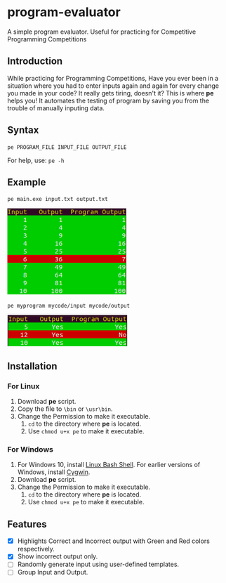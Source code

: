 # program-evaluator
A simple program evaluator. Useful for practicing for Competitive Programming Competitions

## Introduction
While practicing for Programming Competitions, Have you ever been in a situation where you had to enter inputs again and again for every change you made in your code? It really gets tiring, doesn't it? This is where **pe** helps you! It automates the testing of program by saving you from the trouble of manually inputing data.

## Syntax
```
pe PROGRAM_FILE INPUT_FILE OUTPUT_FILE
```
For help, use: `pe -h`

## Example
```
pe main.exe input.txt output.txt
```
![example-image-01.png](example-image-01.png)

```
pe myprogram mycode/input mycode/output
```
![example-image-02.png](example-image-02.png)

## Installation

### For Linux
1. Download **pe** script.
2. Copy the file to `\bin` or `\usr\bin`.
3. Change the Permission to make it executable.
    1. `cd` to the directory where **pe** is located.
    2. Use `chmod u+x pe` to make it executable.

### For Windows
1. For Windows 10, install [Linux Bash Shell](http://www.howtogeek.com/249966/how-to-install-and-use-the-linux-bash-shell-on-windows-10/). For earlier versions of Windows, install [Cygwin](https://www.cygwin.com/).
2. Download **pe** script.
3. Change the Permission to make it executable.
    1. `cd` to the directory where **pe** is located.
    2. Use `chmod u+x pe` to make it executable.

## Features
- [x] Highlights Correct and Incorrect output with Green and Red colors respectively.
- [x] Show incorrect output only.
- [ ] Randomly generate input using user-defined templates.
- [ ] Group Input and Output.
